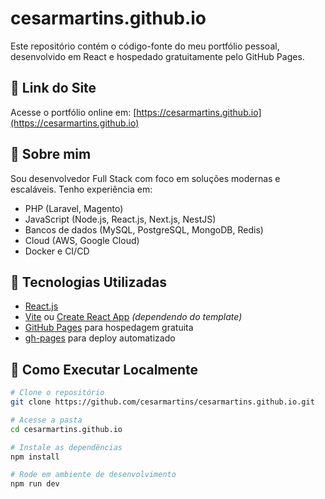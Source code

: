 # cesarmartins.github.io

Este repositório contém o código-fonte do meu portfólio pessoal, desenvolvido em React e hospedado gratuitamente pelo GitHub Pages.

## 🔗 Link do Site

Acesse o portfólio online em: [https://cesarmartins.github.io](https://cesarmartins.github.io)

## 🧑 Sobre mim

Sou desenvolvedor Full Stack com foco em soluções modernas e escaláveis. Tenho experiência em:
- PHP (Laravel, Magento)
- JavaScript (Node.js, React.js, Next.js, NestJS)
- Bancos de dados (MySQL, PostgreSQL, MongoDB, Redis)
- Cloud (AWS, Google Cloud)
- Docker e CI/CD

## 🧰 Tecnologias Utilizadas

- [React.js](https://reactjs.org/)
- [Vite](https://vitejs.dev/) ou [Create React App](https://create-react-app.dev/) *(dependendo do template)*
- [GitHub Pages](https://pages.github.com/) para hospedagem gratuita
- [gh-pages](https://www.npmjs.com/package/gh-pages) para deploy automatizado

## 🚀 Como Executar Localmente

```bash
# Clone o repositório
git clone https://github.com/cesarmartins/cesarmartins.github.io.git

# Acesse a pasta
cd cesarmartins.github.io

# Instale as dependências
npm install

# Rode em ambiente de desenvolvimento
npm run dev

